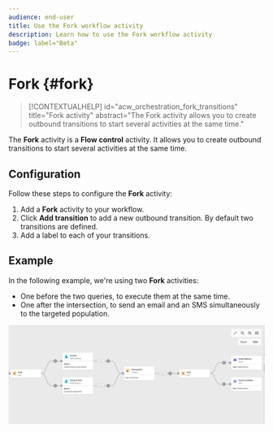 ```yaml
---
audience: end-user
title: Use the Fork workflow activity
description: Learn how to use the Fork workflow activity
badge: label="Beta" 
---
```


# Fork {#fork}

>[!CONTEXTUALHELP]
>id="acw_orchestration_fork_transitions"
>title="Fork activity"
>abstract="The Fork activity allows you to create outbound transitions to start several activities at the same time."

The **Fork** activity is a **Flow control** activity. It allows you to create outbound transitions to start several activities at the same time.

## Configuration

Follow these steps to configure the **Fork** activity:

1. Add a **Fork** activity to your workflow.
1. Click **Add transition** to add a new outbound transition. By default two transitions are defined.
1. Add a label to each of your transitions. 

## Example

In the following example, we're using two **Fork** activities:

* One before the two queries, to execute them at the same time.
* One after the intersection, to send an email and an SMS simultaneously to the targeted population.

![](../assets/workflow-fork-example.png)


